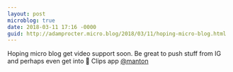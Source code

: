 ```yaml
---
layout: post
microblog: true
date: 2018-03-11 17:16 -0000
guid: http://adamprocter.micro.blog/2018/03/11/hoping-micro-blog.html
---
```

Hoping micro blog get video support soon. Be great to push stuff from IG and perhaps even get into 🍎 Clips app [@manton](https://micro.blog/manton)
